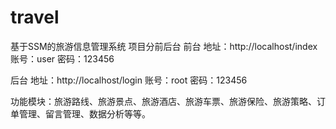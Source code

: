 # travel
基于SSM的旅游信息管理系统
项目分前后台
前台
地址：http://localhost/index
账号：user  密码：123456

后台
地址：http://localhost/login
账号：root  密码：123456

功能模块：旅游路线、旅游景点、旅游酒店、旅游车票、旅游保险、旅游策略、订单管理、留言管理、数据分析等等。